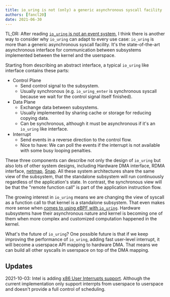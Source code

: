 ```yaml
---
title: io_uring is not (only) a generic asynchronous syscall facility
authors: [fancl20]
date: 2021-06-30
---
```


TL;DR\: After reading [`io_uring` is not an event system](https://despairlabs.com/posts/2021-06-16-io-uring-is-not-an-event-system/), I think there is another way to consider why `io_uring` can adapt to every use case: `io_uring` is more than a generic asynchronous syscall facility. It's the state-of-the-art asynchronous interface for communication between subsystems implemented between the kernel and the userspace.

Starting from describing an abstract interface, a typical `io_uring` like interface contains these parts:

- Control Plane
    - Send control signal to the subsystem.
    - Usually synchronous (e.g. `io_uring_enter` is synchronous syscall because we wait for the control signal itself finished).
- Data Plane
    - Exchange data between subsystems.
    - Usually implemented by sharing cache or storage for reducing copying data.
    - Can be synchronous, although it must be asynchronous if it's an `io_uring` like interface.
- Interrupt
    - Send events in a reverse direction to the control flow.
    - Nice to have: We can poll the events if the interrupt is not available with some busy looping penalties.

These three components can describe not only the design of `io_uring` but also lots of other system designs, including Hardware DMA interface, RDMA interface, [netmap](https://dl.acm.org/doi/10.5555/2342821.2342830), [Snap](https://doi.org/10.1145/3341301.3359657). All these system architectures share the same view of the subsystem, that the standalone subsystem will run continuously regardless of the application's state. In contrast, the synchronous view will be that the "remote function call" is part of the application instruction flow.

The growing interest in `io_uring` means we are changing the view of syscall as a function call to that kernel is a standalone subsystem. That even makes more sense when [comes to using eBPF with `io_uring`](https://lwn.net/Articles/847951/). Hardware subsystems have their asynchronous nature and kernel is becoming one of them when more complex and customized computation happened in the kernel.

What's the future of `io_uring`? One possible future is that if we keep improving the performance of `io_uring`, adding fast user-level interrupt, it will become a userspace API mapping to hardware DMA. That means we can build all other syscalls in userspace on top of the DMA mapping.

## Updates

2021-10-03: Intel is adding [x86 User Interrupts support](https://lwn.net/ml/linux-kernel/20210913200132.3396598-1-sohil.mehta@intel.com/). Although the current implementation only support interrpts from userspace to userspace and doesn't provide a full control of scheduling.